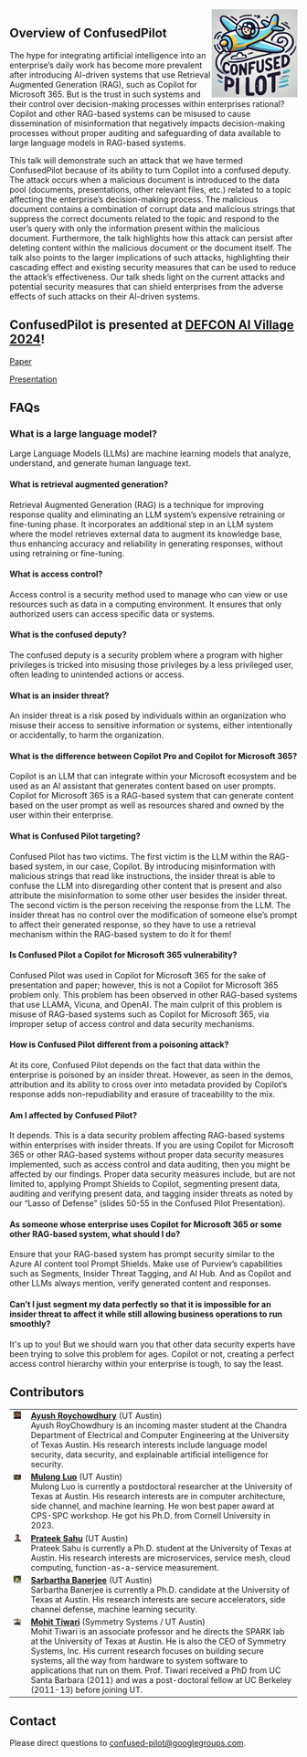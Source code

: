 <img src="logo.jpg" width=150 align=right>

## Overview of ConfusedPilot

The hype for integrating artificial intelligence into an enterprise’s daily work has become more prevalent after introducing AI-driven systems that use Retrieval Augmented Generation (RAG), such as Copilot for Microsoft 365. But is the trust in such systems and their control over decision-making processes within enterprises rational? Copilot and other RAG-based systems can be misused to cause dissemination of misinformation that negatively impacts decision-making processes without proper auditing and safeguarding of data available to large language models in RAG-based systems.

This talk will demonstrate such an attack that we have termed ConfusedPilot because of its ability to turn Copilot into a confused deputy. The attack occurs when a malicious document is introduced to the data pool (documents, presentations, other relevant files, etc.) related to a topic affecting the enterprise’s decision-making process. The malicious document contains a combination of corrupt data and malicious strings that suppress the correct documents related to the topic and respond to the user’s query with only the information present within the malicious document. Furthermore, the talk highlights how this attack can persist after deleting content within the malicious document or the document itself. The talk also points to the larger implications of such attacks, highlighting their cascading effect and existing security measures that can be used to reduce the attack’s effectiveness. Our talk sheds light on the current attacks and potential security measures that can shield enterprises from the adverse effects of such attacks on their AI-driven systems.


## ConfusedPilot is presented at [DEFCON AI Village 2024](https://aivillage.org/events/2024_talks)!

[Paper](https://arxiv.org/abs/2408.04870)

[Presentation](ConfusedPilot_Site.pdf) 

## FAQs

### What is a large language model?

Large Language Models (LLMs) are machine learning models that analyze, understand, and generate human language text.

#### What is retrieval augmented generation?

Retrieval Augmented Generation (RAG) is a technique for improving response quality and eliminating an LLM system’s expensive retraining or fine-tuning phase. It incorporates an additional step in an LLM system where the model retrieves external data to augment its knowledge base, thus enhancing accuracy and reliability in generating responses, without using retraining or fine-tuning.

#### What is access control?

Access control is a security method used to manage who can view or use resources such as data in a computing environment. It ensures that only authorized users can access specific data or systems.

#### What is the confused deputy?

The confused deputy is a security problem where a program with higher privileges is tricked into misusing those privileges by a less privileged user, often leading to unintended actions or access.

#### What is an insider threat?

An insider threat is a risk posed by individuals within an organization who misuse their access to sensitive information or systems, either intentionally or accidentally, to harm the organization.

#### What is the difference between Copilot Pro and Copilot for Microsoft 365?

Copilot is an LLM that can integrate within your Microsoft ecosystem and be used as an AI assistant that generates content based on user prompts. Copilot for Microsoft 365 is a RAG-based system that can generate content based on the user prompt as well as resources shared and owned by the user within their enterprise.

#### What is Confused Pilot targeting?

Confused Pilot has two victims. The first victim is the LLM within the RAG-based system, in our case, Copilot. By introducing misinformation with malicious strings that read like instructions, the insider threat is able to confuse the LLM into disregarding other content that is present and also attribute the misinformation to some other user besides the insider threat. The second victim is the person receiving the response from the LLM. The insider threat has no control over the modification of someone else’s prompt to affect their generated response, so they have to use a retrieval mechanism within the RAG-based system to do it for them!

#### Is Confused Pilot a Copilot for Microsoft 365 vulnerability?

Confused Pilot was used in Copilot for Microsoft 365 for the sake of presentation and paper; however, this is not a Copilot for Microsoft 365 problem only. This problem has been observed in other RAG-based systems that use LLAMA, Vicuna, and OpenAI. The main culprit of this problem is misuse of RAG-based systems such as Copilot for Microsoft 365, via improper setup of access control and data security mechanisms.

#### How is Confused Pilot different from a poisoning attack?

At its core, Confused Pilot depends on the fact that data within the enterprise is poisoned by an insider threat. However, as seen in the demos, attribution and its ability to cross over into metadata provided by Copilot’s response adds non-repudiability and erasure of traceability to the mix.

#### Am I affected by Confused Pilot?

It depends. This is a data security problem affecting RAG-based systems within enterprises with insider threats. If you are using Copilot for Microsoft 365 or other RAG-based systems without proper data security measures implemented, such as access control and data auditing, then you might be affected by our findings. Proper data security measures include, but are not limited to, applying Prompt Shields to Copilot, segmenting present data, auditing and verifying present data, and tagging insider threats as noted by our “Lasso of Defense” (slides 50-55 in the Confused Pilot Presentation).

#### As someone whose enterprise uses Copilot for Microsoft 365 or some other RAG-based system, what should I do?

Ensure that your RAG-based system has prompt security similar to the Azure AI content tool Prompt Shields. Make use of Purview’s capabilities such as Segments, Insider Threat Tagging, and AI Hub. And as Copilot and other LLMs always mention, verify generated content and responses.

#### Can’t I just segment my data perfectly so that it is impossible for an insider threat to affect it while still allowing business operations to run smoothly?

It's up to you! But we should warn you that other data security experts have been trying to solve this problem for ages. Copilot or not, creating a perfect access control hierarchy within your enterprise is tough, to say the least.

## Contributors

<table>
  <tr>
    <td style="vertical-align: top; text-align: left; padding-right: 10px;">
      <img src="imgs/ayush.png" width="100">
    </td>
    <td style="vertical-align: top; text-align: left;">
      <strong><a href="https://www.linkedin.com/in/ayushroyc/?trk=people-guest_people_search-card">Ayush Roychowdhury</a></strong> (UT Austin)<br/>
      Ayush RoyChowdhury is an incoming master student at the Chandra Department of Electrical and Computer Engineering at the University of Texas Austin. His research interests include language model security, data security, and explainable artificial intelligence for security.
    </td>
  </tr>
  <tr>
    <td style="vertical-align: top; text-align: left; padding-right: 10px;">
      <img src="imgs/mulong.jpeg" width="100">
    </td>
    <td style="vertical-align: top; text-align: left;">
      <strong><a href="https://mulongluo.me">Mulong Luo</a></strong> (UT Austin)<br/>
      Mulong Luo is currently a postdoctoral researcher at the University of Texas at Austin. His research interests are in computer architecture, side channel, and machine learning. He won best paper award at CPS-SPC workshop. He got his Ph.D. from Cornell University in 2023.
    </td>
  </tr>
  <tr>
    <td style="vertical-align: top; text-align: left; padding-right: 10px;">
      <img src="imgs/prateek.png" width="90">
    </td>
    <td style="vertical-align: top; text-align: left;">
      <strong><a href="https://prateeksahu.github.io">Prateek Sahu</a></strong> (UT Austin)<br/>
      Prateek Sahu is currently a Ph.D. student at the University of Texas at Austin. His research interests are microservices, service mesh, cloud computing, function-as-a-service measurement.
    </td>
  </tr>
  <tr>
    <td style="vertical-align: top; text-align: left; padding-right: 10px;">
      <img src="imgs/sarbartha.png" width="90">
    </td>
    <td style="vertical-align: top; text-align: left;">
      <strong><a href="https://sites.google.com/view/sarbartha/bio">Sarbartha Banerjee</a></strong> (UT Austin)<br/>
      Sarbartha Banerjee is currently a Ph.D. candidate at the University of Texas at Austin. His research interests are secure accelerators, side channel defense, machine learning security.
    </td>
  </tr>
  <tr>
    <td style="vertical-align: top; text-align: left; padding-right: 10px;">
      <img src="imgs/mohit.jpeg" width="100">
    </td>
    <td style="vertical-align: top; text-align: left;">
      <strong><a href="https://www.ece.utexas.edu/people/faculty/mohit-tiwari">Mohit Tiwari</a></strong> (Symmetry Systems / UT Austin)<br/>
      Mohit Tiwari is an associate professor and he directs the SPARK lab at the University of Texas at Austin. He is also the CEO of Symmetry Systems, Inc. His current research focuses on building secure systems, all the way from hardware to system software to applications that run on them. Prof. Tiwari received a PhD from UC Santa Barbara (2011) and was a post-doctoral fellow at UC Berkeley (2011-13) before joining UT.
    </td>
  </tr>
</table>

## Contact

Please direct questions to [confused-pilot@googlegroups.com](mailto:confused-pilot@googlegroups.com).

